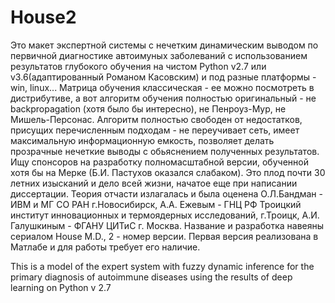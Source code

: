 # House2

Это макет экспертной системы с нечетким динамическим выводом по первичной диагностике автоимуных 
заболеваний с использованием результатов глубокого обучения на чистом Python v2.7 или v3.6(адаптированный Романом Касовским) и под разные платформы - win, linux... 
Матрица обучения классическая - ее можно посмотреть в дистрибутиве, а вот алгоритм обучения полностью оригинальный - не backpropagation (хотя было бы интересно), не Пенроуз-Мур, не Мишель-Персонас. Алгоритм полностью свободен от недостатков, присущих перечисленным подходам - не переучивает сеть, имеет максимальную информационную емкость, позволяет делать прозрачные нечеткие выводы с обьяснением полученных результатов.
Ищу спонсоров на разработку полномасштабной версии, обученной хотя бы на Мерке (Б.И. Пастухов оказался слабаком). Это плод почти 30 летних изысканий и дело всей жизни, начатое еще при написании диссертации. Теория отчасти излагалась и была оценена О.Л.Бандман - ИВМ и МГ СО РАН г.Новосибирск, 
А.А. Ежевым - ГНЦ РФ Троицкий институт инновационных и термоядерных исследований, г.Троицк, А.И. Галушкиным -  ФГАНУ ЦИТиС г. Москва.
Название и разработка навеяны сериалом House M.D., 2 - номер версии. 
Первая версия реализована в Матлабе и для работы требует его наличие.







This is a model of the expert system with fuzzy dynamic inference for the primary diagnosis of 
autoimmune diseases using the results of deep learning on Python v 2.7
